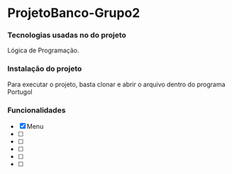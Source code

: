 # ProjetoBanco-Grupo2

### Tecnologias usadas no do projeto

Lógica de Programação.

### Instalação do projeto

Para executar o projeto, basta clonar e abrir o arquivo dentro do programa Portugol

### Funcionalidades

- [x] Menu
- [ ] 
- [ ] 
- [ ] 
- [ ] 
- [ ] 
